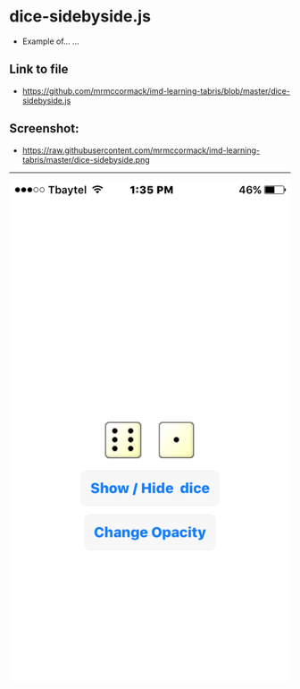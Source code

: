 # dice-sidebyside.js

- Example of... ...

## Link to  file
- https://github.com/mrmccormack/imd-learning-tabris/blob/master/dice-sidebyside.js



## Screenshot:

- https://raw.githubusercontent.com/mrmccormack/imd-learning-tabris/master/dice-sidebyside.png

---

![](https://raw.githubusercontent.com/mrmccormack/imd-learning-tabris/master/dice-sidebyside.png)

